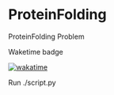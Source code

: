 # ProteinFolding
ProteinFolding Problem

Waketime badge

[![wakatime](https://wakatime.com/badge/github/kejhy93/ProteinFolding.svg)](https://wakatime.com/badge/github/kejhy93/ProteinFolding)

Run ./script.py
